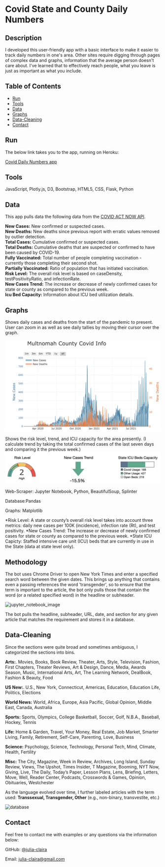# Covid State and County Daily Numbers

## Description 

I developed this user-friendly app with a basic interface to make it easier to track daily numbers in one's area. Other sites require digging through pages of complex data and graphs, information that the average person doesn't care about. I've learned that to effectively reach people, what you leave is just as important as what you include.



## Table of Contents
* [Run](#Results)
* [Tools](#Tools)
* [Data](#Data)
* [Graphs](#Graphs)
* [Data-Cleaning](#Data-Cleaning)
* [Contact](#Contact)



## Run

The below link takes you to the app, running on Heroku:

[Covid Daily Numbers app](https://covid-county.herokuapp.com/?fbclid=IwAR2fmy3hkjaIgXuhbl1QnknUD2_0nLjfaNe43LTqdZ1HGwLp1rvEMU4ewE4)




## Tools

JavaScript, Plotly.js, D3, Bootstrap, HTML5, CSS, Flask, Python

  

## Data

This app pulls data the following data from the [COVID ACT NOW API](https://apidocs.covidactnow.org/).

<b>New Cases:</b>  New confirmed or suspected cases.<br>
<b>New Deaths:</b>  New deaths since previous report with erratic values removed by outlier detection.<br>
<b>Total Cases:</b>  Cumulative confirmed or suspected cases.<br>
<b>Total Deaths:</b>  Cumulative deaths that are suspected or confirmed to have been caused by COVID-19.<br>
<b>Fully Vaccinated:</b>  Total number of people completing vaccination - currently those completing their second shot.<br>
<b>Partially Vaccinated:</b>  Ratio of population that has initiated vaccination.<br>
<b>Risk Level:</b>  The overall risk level is based on caseDensity, testPositivityRatio, and infectionRate.<br>
<b>New Cases Trend:</b>  The increase or decrease of newly confirmed cases for state or county as compared to the previous week.<br>
<b>Icu Bed Capacity:</b>  Information about ICU bed utilization details.<br>


## Graphs

Shows daily cases and deaths from the start of the pandemic to present. User can zoom in as well as see daily tallies by moving their cursor over the graph.  

![Sample Graph](static/graph_sample.png)

Shows the risk level, trend, and ICU capacity for the area presently. (I calculate trend by taking the total confirmed cases of the last seven days and comparing it the previous week.)
![Sample Graphs](static/graphs_3.png)


Web-Scraper: Jupyter Notebook, Python, BeautifulSoup, Splinter

Database:Pandas

Graphs: Matplotlib

*Risk Level: A state or county’s overall risk level takes into account three metrics: daily new cases per 100K (incidence), infection rate (Rt), and test positivity.
*New Cases Trend: The increase or decrease of newly confirmed cases for state or county as compared to the previous week.
*State ICU Capicty: Staffed intensive care unit (ICU) beds that are currently in use in the State (data at state level only).

## Methodology

The bot uses Chrome Driver to open New York Times and enter a specified search word between the given dates. This brings up anything that contains even a passing references the word 'transgender', so to ensure that the term is important to the article, the bot only pulls those that contain the word (or a related specified word) in the headline or subheader.

![jupyter_notebook_image](/images/j_notebook.png)

The bot pulls the headline, subheader, URL, date, and section for any given article that matches the requirement and stores it in a database.



## Data-Cleaning

Since the sections were quite broad and sometimes ambiguous, I categorized the sections into bins.

<b>Arts:</b>. Movies, Books, Book Review, Theater, Arts, Style, Television, Fashion, First Chapters, Theater Reviews, Art & Design, Dance, Media, Awards Season, Music, International Arts, Art, The Learning Network, DealBook, Fashion & Beauty, Food
            
<b>US New:</b>. U.S., New York, Connecticut, Americas, Education, Education Life, Politics, Elections
            
<b>World News:</b>  World, Africa, Europe, Asia Pacific, Global Opinion, Middle East, Canada, Australia

<b>Sports:</b>  Sports, Olympics, College Basketball, Soccer, Golf, N.B.A., Baseball, Hockey, Tennis

<b>Life:</b>  Home & Garden, Travel, Your Money, Real Estate, Job Market, Smarter Living, Family, Retirement, Self-Care, Parenting, Love, Business
            
<b>Science:</b>  Psychology, Science, Technology, Personal Tech, Mind, Climate, Health, Fertility
            
<b>Misc:</b>  The City, Magazine, Week in Review, Archives, Long Island, Sunday Review, Views, The Upshot, Times Insider, T Magazine, Booming, NYT Now, Giving, Live, The Daily, Today’s Paper, Lesson Plans, Lens, Briefing, Letters, Move, Well, Reader Center, Podcasts, Crosswords & Games, Opinion, Obituaries, Westchester

As the language evolved over time, I further labeled articles with the term used: <b>Transsexual, Transgender, Other</b> (e.g., non-binary, transvestite, etc.)

![database](/images/ny_trans_db.png)



## Contact

Feel free to contact me with examples or any questions via the information below:

GitHub: [@julia-claira](https://api.github.com/users/julia-claira)

Email: julia-claira@gmail.com
